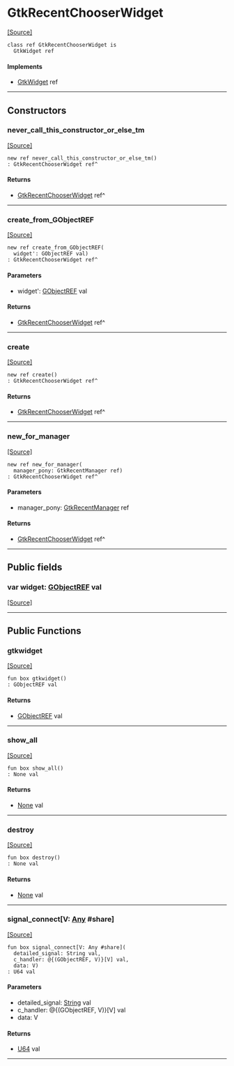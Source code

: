 # GtkRecentChooserWidget
<span class="source-link">[[Source]](src/gtk3/GtkRecentChooserWidget.md#L6)</span>
```pony
class ref GtkRecentChooserWidget is
  GtkWidget ref
```

#### Implements

* [GtkWidget](gtk3-GtkWidget.md) ref

---

## Constructors

### never_call_this_constructor_or_else_tm
<span class="source-link">[[Source]](src/gtk3/GtkRecentChooserWidget.md#L10)</span>


```pony
new ref never_call_this_constructor_or_else_tm()
: GtkRecentChooserWidget ref^
```

#### Returns

* [GtkRecentChooserWidget](gtk3-GtkRecentChooserWidget.md) ref^

---

### create_from_GObjectREF
<span class="source-link">[[Source]](src/gtk3/GtkRecentChooserWidget.md#L13)</span>


```pony
new ref create_from_GObjectREF(
  widget': GObjectREF val)
: GtkRecentChooserWidget ref^
```
#### Parameters

*   widget': [GObjectREF](gtk3-..-gobject-GObjectREF.md) val

#### Returns

* [GtkRecentChooserWidget](gtk3-GtkRecentChooserWidget.md) ref^

---

### create
<span class="source-link">[[Source]](src/gtk3/GtkRecentChooserWidget.md#L17)</span>


```pony
new ref create()
: GtkRecentChooserWidget ref^
```

#### Returns

* [GtkRecentChooserWidget](gtk3-GtkRecentChooserWidget.md) ref^

---

### new_for_manager
<span class="source-link">[[Source]](src/gtk3/GtkRecentChooserWidget.md#L20)</span>


```pony
new ref new_for_manager(
  manager_pony: GtkRecentManager ref)
: GtkRecentChooserWidget ref^
```
#### Parameters

*   manager_pony: [GtkRecentManager](gtk3-GtkRecentManager.md) ref

#### Returns

* [GtkRecentChooserWidget](gtk3-GtkRecentChooserWidget.md) ref^

---

## Public fields

### var widget: [GObjectREF](gtk3-..-gobject-GObjectREF.md) val
<span class="source-link">[[Source]](src/gtk3/GtkRecentChooserWidget.md#L7)</span>



---

## Public Functions

### gtkwidget
<span class="source-link">[[Source]](src/gtk3/GtkRecentChooserWidget.md#L9)</span>


```pony
fun box gtkwidget()
: GObjectREF val
```

#### Returns

* [GObjectREF](gtk3-..-gobject-GObjectREF.md) val

---

### show_all
<span class="source-link">[[Source]](src/gtk3/GtkWidget.md#L4)</span>


```pony
fun box show_all()
: None val
```

#### Returns

* [None](builtin-None.md) val

---

### destroy
<span class="source-link">[[Source]](src/gtk3/GtkWidget.md#L10)</span>


```pony
fun box destroy()
: None val
```

#### Returns

* [None](builtin-None.md) val

---

### signal_connect\[V: [Any](builtin-Any.md) #share\]
<span class="source-link">[[Source]](src/gtk3/GtkWidget.md#L13)</span>


```pony
fun box signal_connect[V: Any #share](
  detailed_signal: String val,
  c_handler: @{(GObjectREF, V)}[V] val,
  data: V)
: U64 val
```
#### Parameters

*   detailed_signal: [String](builtin-String.md) val
*   c_handler: @{(GObjectREF, V)}[V] val
*   data: V

#### Returns

* [U64](builtin-U64.md) val

---

